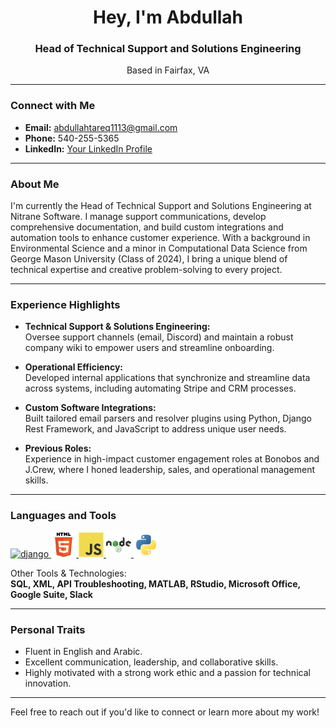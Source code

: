 <h1 align="center">Hey, I'm Abdullah</h1>
<h3 align="center">Head of Technical Support and Solutions Engineering</h3>

<p align="center">
  Based in Fairfax, VA
</p>

---

### Connect with Me

- **Email:** [abdullahtareq1113@gmail.com](mailto:abdullahtareq1113@gmail.com)
- **Phone:** 540-255-5365
- **LinkedIn:** [Your LinkedIn Profile](#) <!-- update with your URL -->

---

### About Me

I'm currently the Head of Technical Support and Solutions Engineering at Nitrane Software. I manage support communications, develop comprehensive documentation, and build custom integrations and automation tools to enhance customer experience. With a background in Environmental Science and a minor in Computational Data Science from George Mason University (Class of 2024), I bring a unique blend of technical expertise and creative problem-solving to every project.

---

### Experience Highlights

- **Technical Support & Solutions Engineering:**  
  Oversee support channels (email, Discord) and maintain a robust company wiki to empower users and streamline onboarding.

- **Operational Efficiency:**  
  Developed internal applications that synchronize and streamline data across systems, including automating Stripe and CRM processes.

- **Custom Software Integrations:**  
  Built tailored email parsers and resolver plugins using Python, Django Rest Framework, and JavaScript to address unique user needs.

- **Previous Roles:**  
  Experience in high-impact customer engagement roles at Bonobos and J.Crew, where I honed leadership, sales, and operational management skills.

---

### Languages and Tools

<p align="left">
  <a href="https://www.djangoproject.com/" target="_blank" rel="noreferrer">
    <img src="https://cdn.worldvectorlogo.com/logos/django.svg" alt="django" width="40" height="40"/>
  </a>
  <a href="https://www.w3.org/html/" target="_blank" rel="noreferrer">
    <img src="https://raw.githubusercontent.com/devicons/devicon/master/icons/html5/html5-original-wordmark.svg" alt="html5" width="40" height="40"/>
  </a>
  <a href="https://developer.mozilla.org/en-US/docs/Web/JavaScript" target="_blank" rel="noreferrer">
    <img src="https://raw.githubusercontent.com/devicons/devicon/master/icons/javascript/javascript-original.svg" alt="javascript" width="40" height="40"/>
  </a>
  <a href="https://nodejs.org" target="_blank" rel="noreferrer">
    <img src="https://raw.githubusercontent.com/devicons/devicon/master/icons/nodejs/nodejs-original-wordmark.svg" alt="nodejs" width="40" height="40"/>
  </a>
  <a href="https://www.python.org" target="_blank" rel="noreferrer">
    <img src="https://raw.githubusercontent.com/devicons/devicon/master/icons/python/python-original.svg" alt="python" width="40" height="40"/>
  </a>
</p>

Other Tools & Technologies:  
**SQL, XML, API Troubleshooting, MATLAB, RStudio, Microsoft Office, Google Suite, Slack**

---

### Personal Traits

- Fluent in English and Arabic.
- Excellent communication, leadership, and collaborative skills.
- Highly motivated with a strong work ethic and a passion for technical innovation.

---

Feel free to reach out if you'd like to connect or learn more about my work!
